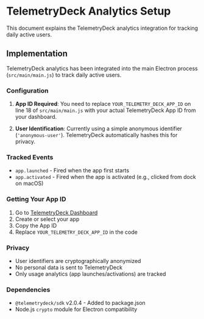 # TelemetryDeck Analytics Setup

This document explains the TelemetryDeck analytics integration for tracking daily active users.

## Implementation

TelemetryDeck analytics has been integrated into the main Electron process (`src/main/main.js`) to track daily active users.

### Configuration

1. **App ID Required**: You need to replace `YOUR_TELEMETRY_DECK_APP_ID` on line 18 of `src/main/main.js` with your actual TelemetryDeck App ID from your dashboard.

2. **User Identification**: Currently using a simple anonymous identifier (`'anonymous-user'`). TelemetryDeck automatically hashes this for privacy.

### Tracked Events

- `app.launched` - Fired when the app first starts
- `app.activated` - Fired when the app is activated (e.g., clicked from dock on macOS)

### Getting Your App ID

1. Go to [TelemetryDeck Dashboard](https://dashboard.telemetrydeck.com)
2. Create or select your app
3. Copy the App ID
4. Replace `YOUR_TELEMETRY_DECK_APP_ID` in the code

### Privacy

- User identifiers are cryptographically anonymized
- No personal data is sent to TelemetryDeck
- Only usage analytics (app launches/activations) are tracked

### Dependencies

- `@telemetrydeck/sdk` v2.0.4 - Added to package.json
- Node.js `crypto` module for Electron compatibility